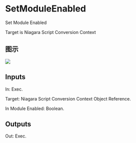 # SetModuleEnabled

Set Module Enabled

Target is Niagara Script Conversion Context

## 图示

![]($-20221218-19032680.png)

## Inputs

In: Exec.

Target: Niagara Script Conversion Context Object Reference.

In Module Enabled: Boolean.  

## Outputs

Out: Exec.

